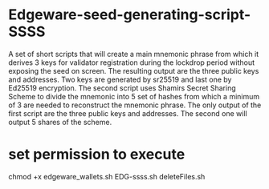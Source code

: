 # Edgeware-seed-generating-script-SSSS
A set of short scripts that will create a main mnemonic phrase from which it derives 3 keys for validator registration during the lockdrop period without exposing the seed on screen. The resulting output are the three public keys and addresses. Two keys are generated by sr25519 and last one by Ed25519 encryption. The second script uses Shamirs Secret Sharing Scheme to divide the mnemonic into 5 set of hashes from which a minimum of 3 are needed to reconstruct the mnemonic phrase. The only output of the first script are the three public keys and addresses. The second one will output 5 shares of the scheme.

# set permission to execute
chmod +x edgeware_wallets.sh EDG-ssss.sh deleteFiles.sh
